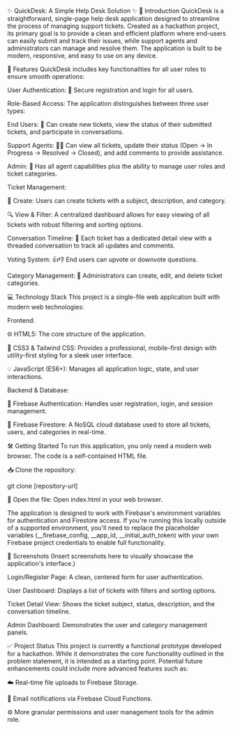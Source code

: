 ✨ QuickDesk: A Simple Help Desk Solution ✨
🚀 Introduction
QuickDesk is a straightforward, single-page help desk application designed to streamline the process of managing support tickets. Created as a hackathon project, its primary goal is to provide a clean and efficient platform where end-users can easily submit and track their issues, while support agents and administrators can manage and resolve them. The application is built to be modern, responsive, and easy to use on any device.

🌟 Features
QuickDesk includes key functionalities for all user roles to ensure smooth operations:

User Authentication: 🔐 Secure registration and login for all users.

Role-Based Access: The application distinguishes between three user types:

End Users: 👤 Can create new tickets, view the status of their submitted tickets, and participate in conversations.

Support Agents: 👨‍💼 Can view all tickets, update their status (Open → In Progress → Resolved → Closed), and add comments to provide assistance.

Admin: 👑 Has all agent capabilities plus the ability to manage user roles and ticket categories.

Ticket Management:

📝 Create: Users can create tickets with a subject, description, and category.

🔍 View & Filter: A centralized dashboard allows for easy viewing of all tickets with robust filtering and sorting options.

Conversation Timeline: 💬 Each ticket has a dedicated detail view with a threaded conversation to track all updates and comments.

Voting System: 👍👎 End users can upvote or downvote questions.

Category Management: 📂 Administrators can create, edit, and delete ticket categories.

💻 Technology Stack
This project is a single-file web application built with modern web technologies:

Frontend:

🌐 HTML5: The core structure of the application.

🎨 CSS3 & Tailwind CSS: Provides a professional, mobile-first design with utility-first styling for a sleek user interface.

💡 JavaScript (ES6+): Manages all application logic, state, and user interactions.

Backend & Database:

🔐 Firebase Authentication: Handles user registration, login, and session management.

💾 Firebase Firestore: A NoSQL cloud database used to store all tickets, users, and categories in real-time.

🛠️ Getting Started
To run this application, you only need a modern web browser. The code is a self-contained HTML file.

📥 Clone the repository:

git clone [repository-url]

📄 Open the file: Open index.html in your web browser.

The application is designed to work with Firebase's environment variables for authentication and Firestore access. If you're running this locally outside of a supported environment, you'll need to replace the placeholder variables (__firebase_config, __app_id, __initial_auth_token) with your own Firebase project credentials to enable full functionality.

📸 Screenshots
(Insert screenshots here to visually showcase the application's interface.)

Login/Register Page: A clean, centered form for user authentication.

User Dashboard: Displays a list of tickets with filters and sorting options.

Ticket Detail View: Shows the ticket subject, status, description, and the conversation timeline.

Admin Dashboard: Demonstrates the user and category management panels.

✅ Project Status
This project is currently a functional prototype developed for a hackathon. While it demonstrates the core functionality outlined in the problem statement, it is intended as a starting point. Potential future enhancements could include more advanced features such as:

☁️ Real-time file uploads to Firebase Storage.

📧 Email notifications via Firebase Cloud Functions.

⚙️ More granular permissions and user management tools for the admin role.
